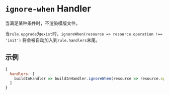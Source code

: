 # `ignore-when` Handler

当满足某种条件时，不渲染模版文件。

当`rule.upgrade`为`exist`时，`ignoreWhen(resource => resource.operation !== 'init')` 将会被自动加入到`rule.handlers`末尾。

## 示例

```javascript
{
  handlers: [
    buildInHandler => buildInHandler.ignoreWhen(resource => resource.operation !== 'init')
  ]
}
```
